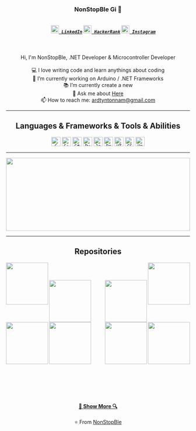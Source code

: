 <h3 align="center">NonStopBle Gi 👋</h3>
<h5 align="center">
    <code>
    <a href="https://www.linkedin.com/in/osmandurdag/" title="LinkedIn"><img width="22" src="https://github.com/NonStopBle/NonStopBle/blob/master/images/linkedin.svg"> LinkedIn</a></code>
    <code><a href="https://www.hackerrank.com/zumrudu_anka" title="HackerRank Profile"><img width="22" src="https://github.com/NonStopBle/NonStopBle/blob/master/images/hackerrank.png"> HackerRank</a></code>
    <code><a href="https://www.instagram.com/osman__durdag/" title="Instagram Profile"><img width="22" src="https://github.com/NonStopBle/NonStopBle/blob/master/images/instagram.svg"> Instagram</a></code>
</h5>
<br>
<p align="center">
    Hi, I'm NonStopBle, .NET Developer & Microcontroller Developer
    <br>
    <br> 💻 I love writing code and learn anythings about coding
    <br> 🔬 I’m currently working on Arduino / .NET Frameworks
    <br> 📚 I’m currently create a new
    <br> 💬 Ask me about <a href="https://github.com/NonStopBle/NonStopBle/issues" title="Issues">Here</a>
    <br> 📫 How to reach me: <a href="mailto: ardtyntonnam@gmail.com">ardtyntonnam@gmail.com</a>
</p>

<hr>

<h2 align="center">Languages & Frameworks & Tools & Abilities</h2>

<p align="center">
    <code><img title="C" height="25" src="https://github.com/zumrudu-anka/zumrudu-anka/blob/master/images/c.svg"></code>
    <code><img title="C++" height="25" src="https://github.com/zumrudu-anka/zumrudu-anka/blob/master/images/cpp.svg"></code>
    <code><img title="C#" height="25" src="https://github.com/zumrudu-anka/zumrudu-anka/blob/master/images/cSharp.svg"></code>
    <code><img title="Python" height="25" src="https://raw.githubusercontent.com/zumrudu-anka/zumrudu-anka/master/images/python-original.svg"></code>
    <code><img title="Javascript" height="25" src="https://github.com/zumrudu-anka/zumrudu-anka/blob/master/images/javascript.svg"></code>
    <code><img title="Problem Solving" height="25" src="https://github.com/zumrudu-anka/zumrudu-anka/blob/master/images/problemSolving.png"></code>
    <code><img title="HTML5" height="25" src="https://github.com/zumrudu-anka/zumrudu-anka/blob/master/images/html5.svg"></code>
    <code><img title="CSS" height="25" src="https://github.com/zumrudu-anka/zumrudu-anka/blob/master/images/css.svg"></code>
    <code><img title="Unity" height="25" src="https://github.com/zumrudu-anka/zumrudu-anka/blob/master/images/unity.svg"></code>
</p>

<hr>

<a href="https://github.com/anuraghazra/github-readme-stats" title="Go to Source"><img width="100%" height="200" src="https://github-readme-stats.vercel.app/api?username=NonStopBle&show_icons=true&theme=gotham"></a>

<hr>

<h2 align="center">Repositories</h2>

<p width="100%" align="center">
    <a align="left" href="https://github.com/NonStopBle/Backdoor" title="Backdoors"><img align="left" height="115" src="https://github-readme-stats.vercel.app/api/pin/?username=NonStopBle&repo=backdoor&theme=gotham"></a>
    <a align="right" href="https://github.com/NonStopBle/DataStructures" title="Data Structures"><img align="right" height="115" src="https://github-readme-stats.vercel.app/api/pin/?username=NonStopBle&repo=DataStructures&theme=gotham"></a>
</p>
<br><br>
<p width="100%" align="center">
    <a align="left" href="https://github.com/NonStopBle/Turkce-Heceleme-CPP" title="Turkce-Heceleme-CPP"><img align="left" height="115" src="https://github-readme-stats.vercel.app/api/pin/?username=NonStopBle&repo=Turkce-Heceleme-CPP&theme=gotham"></a>
    <a align="right" href="https://github.com/NonStopBle/CopyMoveForgeryDetectionWithDCT" title="Copy&Move Forgery Detection With DCT"><img align="right" height="115" src="https://github-readme-stats.vercel.app/api/pin/?username=NonStopBle&repo=CopyMoveForgeryDetectionWithDCT&theme=gotham"></a>
</p>
<br><br>
<p width="100%" align="center">
    <a align="left" href="https://github.com/NonStopBle/NeedlemanWunschWithOpenMP" title="Needleman Wunsch Algorithm With OpenMP"><img align="left" height="115" src="https://github-readme-stats.vercel.app/api/pin/?username=NonStopBle&repo=NeedlemanWunschWithOpenMP&theme=gotham"></a>
    <a align="right" href="https://github.com/NonStopBle/Artificial_Neural_Networks" title="Artificial Neural Networks"><img align="right" height="115" src="https://github-readme-stats.vercel.app/api/pin/?username=NonStopBle&repo=Artificial_Neural_Networks&theme=gotham"></a>
</p>
<br><br>
<p width="100%" align="center">
    <a align="left" href="https://github.com/NonStopBle/Minesweeper" title="Minesweeper"><img align="left" height="115" src="https://github-readme-stats.vercel.app/api/pin/?username=NonStopBle&repo=Minesweeper&theme=gotham"></a>
    <a align="right" href="https://github.com/NonStopBle/KTU-TraditionalComputerOlympics-2019" title="KTU Traditional Computer Olympics 2019-2020"><img align="right" height="115" src="https://github-readme-stats.vercel.app/api/pin/?username=NonStopBle&repo=KTU-TraditionalComputerOlympics-2019&theme=gotham"></a>
</p>
<br><br><br><br><br><br><br><br><br><br><br><br><br>
<h4 align="center">
    <a href=https://github.com/NonStopBle?tab=repositories " title="Show Repositories ">🔎 Show More 🔍</a></h4>

<p align = "center ">
    ⭐️ From <a href="https://github.com/NonStopBle/ ">NonStopBle</a>
</p>
